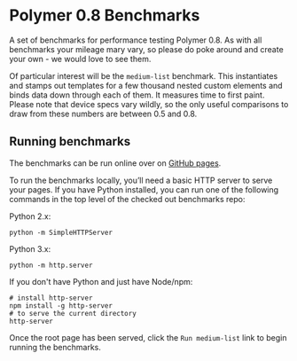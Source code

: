 # Polymer 0.8 Benchmarks

A set of benchmarks for performance testing Polymer 0.8. As with all benchmarks your mileage mary vary, so please
do poke around and create your own - we would love to see them. 

Of particular interest will be the `medium-list` benchmark. This instantiates and stamps out templates for a few thousand 
nested custom elements and binds data down through each of them. It measures time to first paint. Please note that device
specs vary wildly, so the only useful comparisons to draw from these numbers are between 0.5 and 0.8.

## Running benchmarks

The benchmarks can be run online over on [GitHub pages](http://polymerlabs.github.io/benchmarks/).

To run the benchmarks locally, you’ll need a basic HTTP server to serve your pages. If you have Python installed, you can run one of the following commands in the top level of the checked out benchmarks repo:

Python 2.x:

```
python -m SimpleHTTPServer
```

Python 3.x:

```
python -m http.server
```

If you don't have Python and just have Node/npm:

```
# install http-server
npm install -g http-server
# to serve the current directory
http-server
```

Once the root page has been served, click the `Run medium-list` link to begin running the benchmarks.

